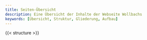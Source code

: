 ```yaml
---
title: Seiten-Übersicht
description: Eine Übersicht der Inhalte der Webseite Wollbachs
keywords: [Übersicht, Struktur, Gliederung, Aufbau]
---
```


{{< structure >}}
